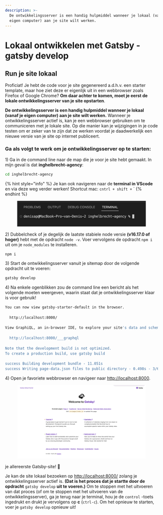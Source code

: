 ```yaml
---
description: >-
  De ontwikkelingsserver is een handig hulpmiddel wanneer je lokaal (vanaf je
  eigen computer) aan je site wilt werken.
---
```


# Lokaal ontwikkelen met Gatsby - gatsby develop

## Run je site lokaal

Proficiat! Je hebt de code voor je site gegenereerd a.d.h.v. een starter template, maar hoe ziet deze er eigenlijk uit in een webbrowser zoals Firefox of Google Chrome? **Om daar achter te komen, moet je eerst de lokale ontwikkelingsserver van je site opstarten**.

**De ontwikkelingsserver is een handig hulpmiddel wanneer je lokaal (vanaf je eigen computer) aan je site wilt werken.** Wanneer je ontwikkelingsserver actief is, kan je een webbrowser gebruiken om te communiceren met je lokale site. Op die manier kan je wijzigingen in je code testen om er zeker van te zijn dat ze werken voordat je daadwerkelijk een nieuwe versie van je site op internet publiceert.

### **Ga als volgt te werk om je ontwikkelingsserver op te starten:**

1\) Ga in de command line naar de map die je voor je site hebt gemaakt. In mijn geval is dat **inghelbrecht-agency**:

```bash
cd inghelbrecht-agency
```

{% hint style="info" %}
Je kan ook navigeren naar de **terminal in VScode** en via deze weg verder werken! Shortcut mac: `cntrl + shift +` \`
{% endhint %}

<figure><img src="../../.gitbook/assets/image (106).png" alt=""><figcaption></figcaption></figure>

2\) Dubbelcheck of je degelijk de laatste stabiele node versie **(v16.17.0 of hoger)** hebt met de opdracht `node -v`. Voer vervolgens de opdracht `npm i` uit om je `node_modules` te installeren.

```
npm i
```

3\) Start de ontwikkelingsserver vanuit je sitemap door de volgende opdracht uit te voeren:

```bash
gatsby develop
```

4\) Na enkele ogenblikken zou de command line een bericht als het volgende moeten weergeven, waarin staat dat je ontwikkelingsserver klaar is voor gebruik!

```bash
You can now view gatsby-starter-default in the browser.
⠀
  http://localhost:8000/
⠀
View GraphiQL, an in-browser IDE, to explore your site's data and schema
⠀
  http://localhost:8000/___graphql
⠀
Note that the development build is not optimized.
To create a production build, use gatsby build
⠀
success Building development bundle - 11.051s
success Writing page-data.json files to public directory - 0.498s - 3/6 12.06/s
```

4\) Open je favoriete webbrowser en navigeer naar [http://localhost:8000](http://localhost:8000).

<figure><img src="../../.gitbook/assets/image (184).png" alt=""><figcaption></figcaption></figure>

je allereerste Gatsby-site! 🎉

Je kan de site lokaal bezoeken op [http://localhost:8000/](http://localhost:8000/) zolang je ontwikkelingsserver actief is. **(Dat is het proces dat je startte door de opdracht** `gatsby develop` **uit te voeren.)** Om te stoppen met het uitvoeren van dat proces (of om te stoppen met het uitvoeren van de ontwikkelingsserver), ga je terug naar je terminal, hou je de `control` -toets ingedrukt en drukt je vervolgens op **c** (`ctrl-c`). Om het opnieuw te starten, voer je `gatsby develop` opnieuw uit!
